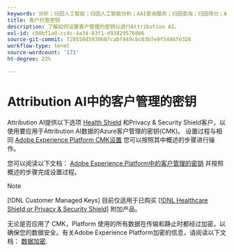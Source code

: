 ```yaml
---
keywords: 分析；归因人工智能；归因人工智能分析；AAI查询服务；归因查询；归因得分；AAI中客户管理的键
title: 客户托管密钥
description: 了解如何设置客户管理的密钥以进行Attribution AI。
exl-id: c00bf1a0-cc4c-4a34-83f1-d93829576866
source-git-commit: f28558d5939607cabf449cbc03b7e0f5406f6326
workflow-type: tm+mt
source-wordcount: '171'
ht-degree: 22%

---
```


# Attribution AI中的客户管理的密钥

Attribution AI提供以下选项 [Health Shield](https://www.adobe.com/cn/trust/compliance/hipaa-ready.html) 和Privacy &amp; Security Shield客户，以使用要应用于Attribution AI数据的Azure客户管理的密钥(CMK)。 设置过程与相同 [Adobe Experience Platform CMK设置](../../../landing/governance-privacy-security/customer-managed-keys/overview.md) 您可以按照其中概述的步骤进行操作。

您可以阅读以下文档： [Adobe Experience Platform中的客户管理的密钥](../../../landing/governance-privacy-security/encryption.md) 并按照概述的步骤完成设置过程。

>[!NOTE]
>
>[!DNL Customer Managed Keys] 目前仅适用于已购买 [[!DNL Healthcare Shield or Privacy & Security Shield]](https://experienceleague.adobe.com/docs/blueprints-learn/architecture/vertical-blueprints/healthcare-vertical.html?lang=zh-Hans%3Flang%3Den) 附加产品。

无论是否应用了 CMK，Platform 使用的所有数据在传输和静止时都经过加密，以确保您的数据安全。有关Adobe Experience Platform加密的信息，请阅读以下文档： [数据加密](../../../landing/governance-privacy-security/encryption.md).
